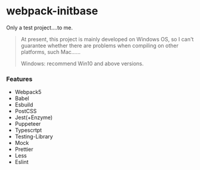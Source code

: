# webpack-initbase

Only a test project....to me.

> At present, this project is mainly developed on Windows OS, so I can't guarantee whether there are problems when compiling on other platforms, such Mac……
>
> Windows: recommend Win10 and above versions.

### Features

-   Webpack5
-   Babel
-   Esbuild
-   PostCSS
-   Jest(+Enzyme)
-   Puppeteer
-   Typescrtpt
-   Testing-Library
-   Mock
-   Prettier
-   Less
-   Eslint

